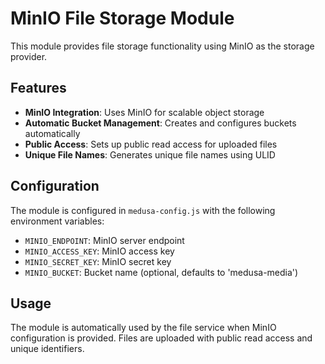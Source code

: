 # MinIO File Storage Module

This module provides file storage functionality using MinIO as the storage provider.

## Features

- **MinIO Integration**: Uses MinIO for scalable object storage
- **Automatic Bucket Management**: Creates and configures buckets automatically
- **Public Access**: Sets up public read access for uploaded files
- **Unique File Names**: Generates unique file names using ULID

## Configuration

The module is configured in `medusa-config.js` with the following environment variables:

- `MINIO_ENDPOINT`: MinIO server endpoint
- `MINIO_ACCESS_KEY`: MinIO access key
- `MINIO_SECRET_KEY`: MinIO secret key
- `MINIO_BUCKET`: Bucket name (optional, defaults to 'medusa-media')

## Usage

The module is automatically used by the file service when MinIO configuration is provided. Files are uploaded with public read access and unique identifiers.
